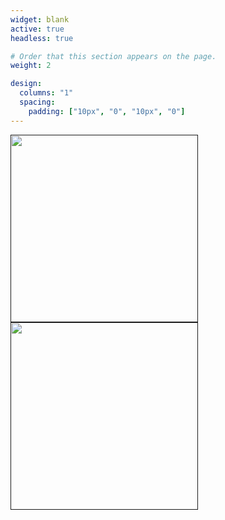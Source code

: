 ```yaml
---
widget: blank
active: true
headless: true

# Order that this section appears on the page.
weight: 2

design:
  columns: "1"
  spacing:
    padding: ["10px", "0", "10px", "0"]
---
```

<section class='row'>
<div class='column' id='logos'>
<a href="">
<div>
 <img src="https://web.umons.ac.be/app/uploads/2018/02/UMONS-rouge-quadri-avec-texteth.png" width="300">
</div>
</a>
</div>
<div class='column' id='logos'>
<a href="">
<div>
 <img src="https://web.umons.ac.be/app/uploads/2018/02/UMONS-rouge-quadri-avec-texteth.png" width="300">
</div>
</a>
</div>
</section>

